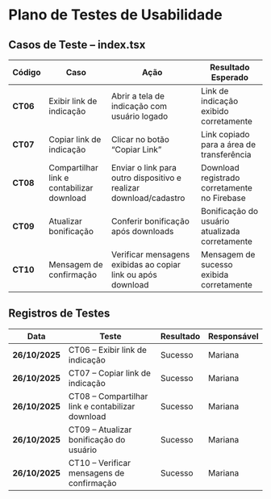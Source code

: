 # Plano de Testes de Usabilidade

## Casos de Teste – index.tsx

| Código   | Caso                        | Ação                                          | Resultado Esperado                                 |
| -------- | --------------------------- | --------------------------------------------- | -------------------------------------------------- |
| **CT06** | Exibir link de indicação    | Abrir a tela de indicação com usuário logado | Link de indicação exibido corretamente             |
| **CT07** | Copiar link de indicação    | Clicar no botão “Copiar Link”                | Link copiado para a área de transferência         |
| **CT08** | Compartilhar link e contabilizar download | Enviar o link para outro dispositivo e realizar download/cadastro | Download registrado corretamente no Firebase      |
| **CT09** | Atualizar bonificação       | Conferir bonificação após downloads          | Bonificação do usuário atualizada corretamente    |
| **CT10** | Mensagem de confirmação     | Verificar mensagens exibidas ao copiar link ou após download | Mensagem de sucesso exibida corretamente          |





## Registros de Testes

| Data           | Teste                                               | Resultado | Responsável |
| -------------- | -------------------------------------------------- | --------- | ----------- |
| **26/10/2025** | CT06 – Exibir link de indicação                     | Sucesso   | Mariana     |
| **26/10/2025** | CT07 – Copiar link de indicação                     | Sucesso   | Mariana     |
| **26/10/2025** | CT08 – Compartilhar link e contabilizar download   | Sucesso   | Mariana     |
| **26/10/2025** | CT09 – Atualizar bonificação do usuário            | Sucesso   | Mariana     |
| **26/10/2025** | CT10 – Verificar mensagens de confirmação          | Sucesso   | Mariana     |
